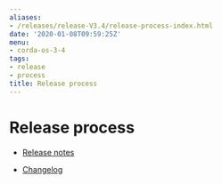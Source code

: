 ```yaml
---
aliases:
- /releases/release-V3.4/release-process-index.html
date: '2020-01-08T09:59:25Z'
menu:
- corda-os-3-4
tags:
- release
- process
title: Release process
---
```



# Release process


* [Release notes](release-notes.md)

* [Changelog](changelog.md)



